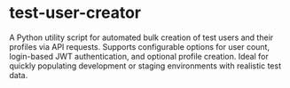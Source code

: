 # test-user-creator
A Python utility script for automated bulk creation of test users and their profiles via API requests. Supports configurable options for user count, login-based JWT authentication, and optional profile creation. Ideal for quickly populating development or staging environments with realistic test data.
